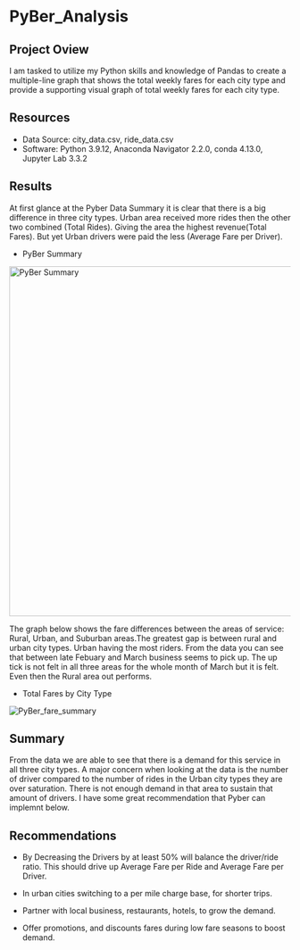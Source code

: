# PyBer_Analysis

## Project Oview

I am tasked to utilize my Python skills and knowledge of Pandas to create a multiple-line graph that shows the total weekly fares for each city type and provide a supporting visual graph of total weekly fares for each city type.

## Resources

  * Data Source: city_data.csv, ride_data.csv
  * Software: Python 3.9.12, Anaconda Navigator 2.2.0, conda 4.13.0, Jupyter Lab 3.3.2

## Results

At first glance at the Pyber Data Summary it is clear that there is a big difference in three city types. Urban area received more rides then the other two combined (Total Rides). Giving the area the highest revenue(Total Fares). But yet Urban drivers were paid the less (Average Fare per Driver).

  * PyBer Summary


<img width="627" alt="PyBer Summary" src="https://user-images.githubusercontent.com/90155651/180318642-15c36093-0a14-42af-a64c-29655bb52afa.png">


The graph below shows the fare differences between the areas of service: Rural, Urban, and Suburban areas.The greatest gap is between rural and urban city types. Urban having the most riders. From the data you can see that between late Febuary and March business seems to pick up. The up tick is not felt in all three areas for the whole month of March but it is felt. Even then the Rural area out performs. 

  * Total Fares by City Type


![PyBer_fare_summary](https://user-images.githubusercontent.com/90155651/180323207-1d117850-2afa-4b9c-8af7-2c415a827e6d.png)


## Summary

From the data we are able to see that there is a demand for this service in all three city types. A major concern when looking at the data is the number of driver compared to the number of rides in the Urban city types they are over saturation. There is not enough demand in that area to sustain that amount of drivers. I have some great recommendation that Pyber can implemnt below.


## Recommendations

  * By Decreasing the Drivers by at least 50% will balance the driver/ride ratio. This should drive up Average Fare per Ride and Average Fare per Driver.

  * In urban cities switching to a per mile charge base, for shorter trips.

  * Partner with local business, restaurants, hotels, to grow the demand.

  * Offer promotions, and discounts fares during low fare seasons to boost demand.

